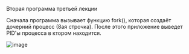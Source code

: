 
Вторая программа третьей лекции

Сначала программа вызывает функцию fork(), которая создаёт дочерний процесс (8ая строчка). После этого приложение выведет PID'ы процесса в ктором находится.

![image](https://user-images.githubusercontent.com/71153151/169405478-81061cef-e0a9-47d9-a33d-55403f8dfe57.png)
